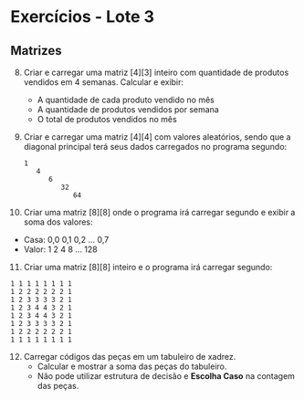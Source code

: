 # Exercícios - Lote 3
## Matrizes

8. Criar e carregar uma matriz [4][3] inteiro com quantidade de produtos vendidos em 4 semanas. Calcular e exibir:  
   - A quantidade de cada produto vendido no mês  
   - A quantidade de produtos vendidos por semana  
   - O total de produtos vendidos no mês  

9. Criar e carregar uma matriz [4][4] com valores aleatórios, sendo que a diagonal principal terá seus dados carregados no programa segundo:  
   ```
   1  
      4  
         6  
            32  
               64
   ```

10. Criar uma matriz [8][8] onde o programa irá carregar segundo e exibir a soma dos valores:  
   - Casa: 0,0 0,1 0,2 ... 0,7  
   - Valor: 1 2 4 8 ... 128  

11. Criar uma matriz [8][8] inteiro e o programa irá carregar segundo:  
   ```
   1 1 1 1 1 1 1 1
   1 2 2 2 2 2 2 1
   1 2 3 3 3 3 2 1
   1 2 3 4 4 3 2 1
   1 2 3 4 4 3 2 1
   1 2 3 3 3 3 2 1
   1 2 2 2 2 2 2 1
   1 1 1 1 1 1 1 1
   ```

12. Carregar códigos das peças em um tabuleiro de xadrez.  
    - Calcular e mostrar a soma das peças do tabuleiro.  
    - Não pode utilizar estrutura de decisão e **Escolha Caso** na contagem das peças.  
